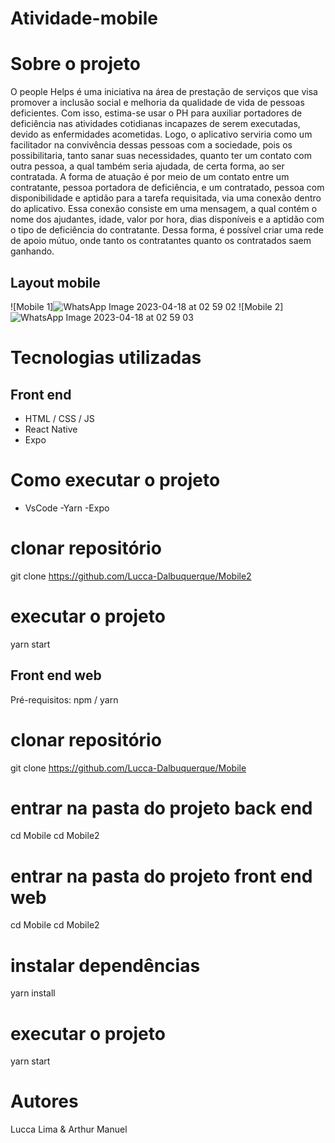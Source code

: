 # Atividade-mobile 

# Sobre o projeto


O people Helps é uma iniciativa na área de prestação de serviços que visa promover a inclusão social e melhoria da qualidade de vida de pessoas deficientes. Com isso, estima-se usar o PH para auxiliar portadores de deficiência nas atividades cotidianas incapazes de serem executadas, devido as enfermidades acometidas. Logo, o aplicativo serviria como um facilitador na convivência dessas pessoas com a sociedade, pois os possibilitaria, tanto sanar suas necessidades, quanto ter um contato com outra pessoa, a qual também seria ajudada, de certa forma, ao ser contratada. A forma de atuação é por meio de um contato entre um contratante, pessoa portadora de deficiência, e um contratado, pessoa com disponibilidade e aptidão para a tarefa requisitada, via uma conexão dentro do aplicativo. Essa conexão consiste em uma mensagem, a qual contém o nome dos ajudantes, idade, valor por hora, dias disponíveis e a aptidão com o tipo de deficiência do contratante. Dessa forma, é possível criar uma rede de apoio mútuo, onde tanto os contratantes quanto os contratados saem ganhando.

## Layout mobile
![Mobile 1]![WhatsApp Image 2023-04-18 at 02 59 02](https://user-images.githubusercontent.com/131100348/232685432-2ce91106-55c6-4df4-86ec-ca5de1d8e734.jpeg) 
![Mobile 2]![WhatsApp Image 2023-04-18 at 02 59 03](https://user-images.githubusercontent.com/131100348/232685785-27217b84-ce9f-419f-9bf8-c91fa945ec9d.jpeg)




# Tecnologias utilizadas
## Front end
- HTML / CSS / JS 
- React Native
- Expo
# Como executar o projeto
- VsCode
-Yarn
-Expo
# clonar repositório
git clone https://github.com/Lucca-Dalbuquerque/Mobile2

# executar o projeto
yarn start

## Front end web
Pré-requisitos: npm / yarn

# clonar repositório
git clone https://github.com/Lucca-Dalbuquerque/Mobile
# entrar na pasta do projeto back end
cd Mobile
cd Mobile2

# entrar na pasta do projeto front end web
cd Mobile
cd Mobile2

# instalar dependências
yarn install

# executar o projeto
yarn start


# Autores

Lucca Lima & Arthur Manuel
